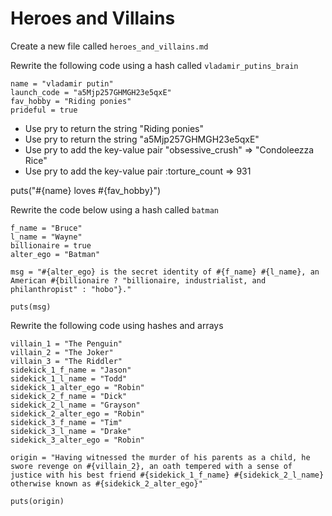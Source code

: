 # Heroes and Villains 

Create a new file called `heroes_and_villains.md`

Rewrite the following code using a hash called `vladamir_putins_brain`

```
name = "vladamir putin"
launch_code = "a5Mjp257GHMGH23e5qxE"
fav_hobby = "Riding ponies"
prideful = true
```

- Use pry to return the string "Riding ponies"
- Use pry to return the string "a5Mjp257GHMGH23e5qxE"
- Use pry to add the key-value pair "obsessive_crush" => "Condoleezza Rice"
- Use pry to add the key-value pair :torture_count => 931


puts("#{name} loves #{fav_hobby}")

Rewrite the code below using a hash called `batman`

```
f_name = "Bruce"
l_name = "Wayne"
billionaire = true
alter_ego = "Batman"

msg = "#{alter_ego} is the secret identity of #{f_name} #{l_name}, an American #{billionaire ? "billionaire, industrialist, and philanthropist" : "hobo"}."

puts(msg)
```

Rewrite the following code using hashes and arrays

```
villain_1 = "The Penguin"
villain_2 = "The Joker"
villain_3 = "The Riddler"
sidekick_1_f_name = "Jason"
sidekick_1_l_name = "Todd"
sidekick_1_alter_ego = "Robin"
sidekick_2_f_name = "Dick"
sidekick_2_l_name = "Grayson"
sidekick_2_alter_ego = "Robin"
sidekick_3_f_name = "Tim"
sidekick_3_l_name = "Drake"
sidekick_3_alter_ego = "Robin"

origin = "Having witnessed the murder of his parents as a child, he swore revenge on #{villain_2}, an oath tempered with a sense of justice with his best friend #{sidekick_1_f_name} #{sidekick_2_l_name} otherwise known as #{sidekick_2_alter_ego}" 

puts(origin)
```

